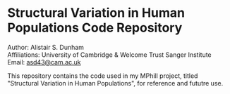 # Structural Variation in Human Populations Code Repository
Author: Alistair S. Dunham  
Affiliations: University of Cambridge & Welcome Trust Sanger Institute  
Email: asd43@cam.ac.uk

This repository contains the code used in my MPhill project, titled "Structural Variation in Human Populations", for reference and fututre use.
